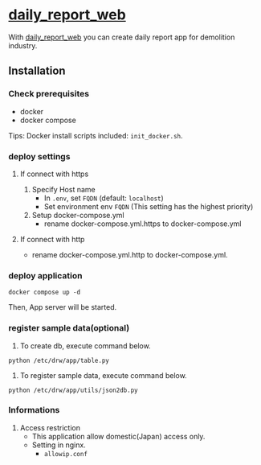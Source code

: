 # [daily_report_web](https://github.com/obeh29380/daily_report_web)

With [daily_report_web](https://github.com/obeh29380/daily_report_web) you can create daily report app for demolition industry.

## Installation

### Check prerequisites

- docker  
- docker compose  

Tips: Docker install scripts included: `init_docker.sh`.

### deploy settings

1. If connect with https
    1. Specify Host name
        - In `.env`, set `FQDN` (default: `localhost`)
        - Set environment env `FQDN` (This setting has the highest priority)
    1. Setup docker-compose.yml
        - rename docker-compose.yml.https to docker-compose.yml

2. If connect with http
    - rename docker-compose.yml.http to docker-compose.yml.

### deploy application

```
docker compose up -d
```

Then, App server will be started.

### register sample data(optional)

1. To create db, execute command below.
```
python /etc/drw/app/table.py
```

1. To register sample data, execute command below.
```
python /etc/drw/app/utils/json2db.py
```

### Informations

1. Access restriction
    - This application allow domestic(Japan) access only.
    - Setting in nginx.
        - `allowip.conf`
